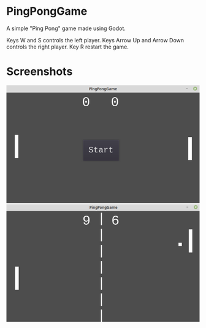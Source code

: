 # PingPongGame
A simple "Ping Pong" game made using Godot.

Keys W and S controls the left player.
Keys Arrow Up and Arrow Down controls the right player.
Key R restart the game.

# Screenshots

![Alt text](screenshots/start_screen.png)
![Alt text](screenshots/game.png)
